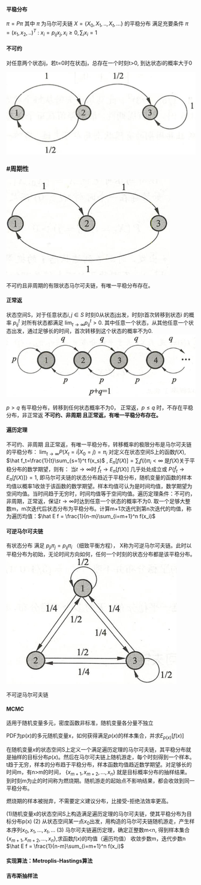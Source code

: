 #### 平稳分布
$\pi = P\pi$   其中 $\pi$   为马尔可夫链 $X=\{X_0, X_1, .., X_t, ...\}$ 的平稳分布
满足充要条件 $\pi = (x_1, x_2, ..)^T$ :    $x_i = p_{ij}x_j,    x_i\geq 0,    \sum_i x_i =1$

#### 不可约
对任意两个状态ij，若t=0时在状态j，总存在一个时刻t>0, 到达状态i的概率大于0

![2a2e5fa93779cb4b7ce967ea56d0b94b.png](2a2e5fa93779cb4b7ce967ea56d0b94b.png)

### #周期性
![0ccd8f1b1a8add1a454d269ab11667e7.png](0ccd8f1b1a8add1a454d269ab11667e7.png)

不可约且非周期的有限状态马尔可夫链，有唯一平稳分布存在。

#### 正常返
状态空间S，对于任意状态$i,j\in S$  时刻0从状态j出发，时刻t首次转移到状态i 的概率 $p^t_{ij}$  对所有状态都满足 $\lim_{t\to \infty} p^t_{ij}>0$. 其中任意一个状态，从其他任意一个状态出发，通过足够长的时间，首次转移到这个状态的概率不为0.
![08c275c811dca7953f4e6fa5fe4da374.png](08c275c811dca7953f4e6fa5fe4da374.png)

$p>q$ 有平稳分布，转移到任何状态概率不为0， 正常返，$p\leq q$ 时，不存在平稳分布，非正常返
**不可约、非周期 且正常返，有唯一平稳分布存在。**

#### 遍历定理

不可约、非周期 且正常返，有唯一平稳分布，转移概率的极限分布是马尔可夫链的平稳分布：
$\lim_{t\to \infty} P(X_t=i|X_0=j)=\pi_i$
对定义在状态空间S上的函数$f(X)$,  $\hat f_t=\frac{1}{t}\sum_{s=1}^t f(x_s)$ , $E_\pi[f(X)]=\sum_i f(i) \pi_i<\infty$ 是$f(X)$关于平稳分布的数学期望，则有：
当$t\to \infty$时  $\hat f_t \to E_\pi[f(X)]$  几乎处处成立或 $P\{\hat f_t \to E_\pi[f(X)]\}=1$, 即马尔可夫链的状态分布趋近于平稳分布，随机变量的函数的样本均值以概率1收敛于该函数的数学期望。样本均值可认为是时间均值，数学期望为空间均值。当时间趋于无穷时，时间均值等于空间均值。遍历定理条件：不可约，非周期，正常返，保证$t\to \infty$时达到任意一个状态的概率不为0. 取一个足够大整数m，m次迭代后状态分布为平稳分布。计算m+1次迭代到第n次迭代的均值，称为遍历均值：$\hat E f = \frac{1}{n-m}\sum_{i=m+1}^n f(x_i)$

#### 可逆马尔可夫链
有状态分布 满足 $p_{ji}\pi_j = p_{ij}\pi_i$  （细致平衡方程）， X称为可逆马尔可夫链。此时以平稳分布为初始，无论时间方向如何，任何一个时刻的状态分布都是该平稳分布。
![d041f11d0a50ec6b484be058ac7e7761.png](d041f11d0a50ec6b484be058ac7e7761.png)

不可逆马尔可夫链


#### MCMC
适用于随机变量多元，密度函数非标准，随机变量各分量不独立

PDF为$p(x)$的多元随机变量x，如何获得满足$p(x)$的样本集合，并求$E_{p(x)}[f(x)]$

在随机变量$x$的状态空间S上定义一个满足遍历定理的马尔可夫链，其平稳分布就是抽样的目标分布$p(x)$。然后在马尔可夫链上随机游走，每个时刻得到一个样本。t趋于无穷，样本的分布趋于平稳分布，样本函数均值趋近数学期望。对足够长的时间m，有n>m的时间， $\{x_{m+1},x_{m+2}, ..., x_n\}$  就是目标概率分布的抽样结果。到时刻m为止的时间称为燃烧期。随机游走的起始点不影响结果，都会收敛到同一平稳分布。

燃烧期的样本被抛弃，不需要定义建议分布，比接受-拒绝法效率更高。

(1)随机变量x的状态空间S上构造满足遍历定理的马尔可夫链，使其平稳分布为目标分布p(x)
(2) 从状态空间某一点$x_0$出发，用构造的马尔可夫链随机游走，产生样本序列$x_0, x_1, ..., x_t, ...$
(3) 马尔可夫链遍历定理，确定正整数m<n, 得到样本集合$\{x_{m+1},x_{m+2}, ..., x_n\}$,求函数$f(x)$的均值（遍历均值）
收敛步数m，迭代步数n
$\hat E f = \frac{1}{n-m}\sum_{i=m+1}^n f(x_i)$

#### 实现算法：Metroplis-Hastings算法




#### 吉布斯抽样法






